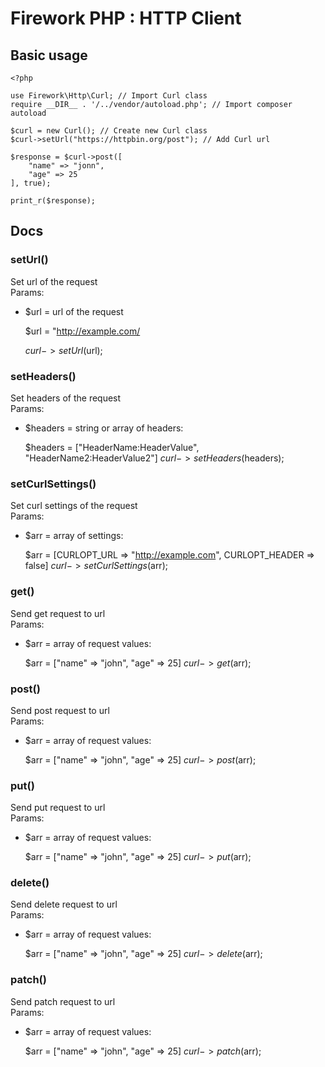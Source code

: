 # Firework PHP : HTTP Client

## Basic usage

    <?php

    use Firework\Http\Curl; // Import Curl class
    require __DIR__ . '/../vendor/autoload.php'; // Import composer autoload

    $curl = new Curl(); // Create new Curl class
    $curl->setUrl("https://httpbin.org/post"); // Add Curl url

    $response = $curl->post([
        "name" => "jonn",
        "age" => 25
    ], true);

    print_r($response);

## Docs

### setUrl()
Set url of the request \
Params: 
- $url = url of the request


    $url = "http://example.com/

    $curl->setUrl($url);

### setHeaders()
Set headers of the request \
Params: 
- $headers = string or array of headers:


    $headers = ["HeaderName:HeaderValue", "HeaderName2:HeaderValue2"]
    $curl->setHeaders($headers);

### setCurlSettings()
Set curl settings of the request \
Params: 
- $arr = array of settings:


    $arr = [CURLOPT_URL => "http://example.com", CURLOPT_HEADER => false]
    $curl->setCurlSettings($arr);

### get()
Send get request to url \
Params: 
- $arr = array of request values:


    $arr = ["name" => "john", "age" => 25]
    $curl->get($arr);

### post()
Send post request to url \
Params: 
- $arr = array of request values:


    $arr = ["name" => "john", "age" => 25]
    $curl->post($arr);

### put()
Send put request to url \
Params: 
- $arr = array of request values:


    $arr = ["name" => "john", "age" => 25]
    $curl->put($arr);

### delete()
Send delete request to url \
Params:
- $arr = array of request values:


    $arr = ["name" => "john", "age" => 25]
    $curl->delete($arr);

### patch()
Send patch request to url \
Params: 
- $arr = array of request values:


    $arr = ["name" => "john", "age" => 25]
    $curl->patch($arr);
